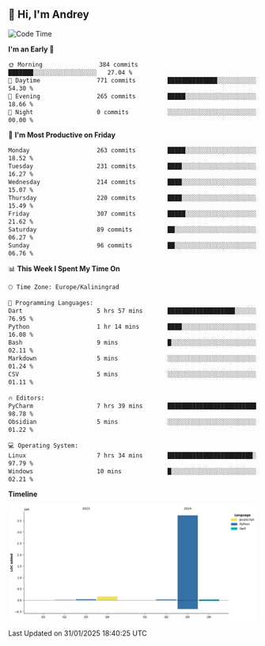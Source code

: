 ## 👋 Hi, I'm Andrey

<!--START_SECTION:waka-->
![Code Time](http://img.shields.io/badge/Code%20Time-714%20hrs%2033%20mins-blue)

**I'm an Early 🐤** 

```text
🌞 Morning                384 commits         ███████░░░░░░░░░░░░░░░░░░   27.04 % 
🌆 Daytime                771 commits         ██████████████░░░░░░░░░░░   54.30 % 
🌃 Evening                265 commits         █████░░░░░░░░░░░░░░░░░░░░   18.66 % 
🌙 Night                  0 commits           ░░░░░░░░░░░░░░░░░░░░░░░░░   00.00 % 
```
📅 **I'm Most Productive on Friday** 

```text
Monday                   263 commits         █████░░░░░░░░░░░░░░░░░░░░   18.52 % 
Tuesday                  231 commits         ████░░░░░░░░░░░░░░░░░░░░░   16.27 % 
Wednesday                214 commits         ████░░░░░░░░░░░░░░░░░░░░░   15.07 % 
Thursday                 220 commits         ████░░░░░░░░░░░░░░░░░░░░░   15.49 % 
Friday                   307 commits         █████░░░░░░░░░░░░░░░░░░░░   21.62 % 
Saturday                 89 commits          ██░░░░░░░░░░░░░░░░░░░░░░░   06.27 % 
Sunday                   96 commits          ██░░░░░░░░░░░░░░░░░░░░░░░   06.76 % 
```


📊 **This Week I Spent My Time On** 

```text
🕑︎ Time Zone: Europe/Kaliningrad

💬 Programming Languages: 
Dart                     5 hrs 57 mins       ███████████████████░░░░░░   76.95 % 
Python                   1 hr 14 mins        ████░░░░░░░░░░░░░░░░░░░░░   16.08 % 
Bash                     9 mins              █░░░░░░░░░░░░░░░░░░░░░░░░   02.11 % 
Markdown                 5 mins              ░░░░░░░░░░░░░░░░░░░░░░░░░   01.24 % 
CSV                      5 mins              ░░░░░░░░░░░░░░░░░░░░░░░░░   01.11 % 

🔥 Editors: 
PyCharm                  7 hrs 39 mins       █████████████████████████   98.78 % 
Obsidian                 5 mins              ░░░░░░░░░░░░░░░░░░░░░░░░░   01.22 % 

💻 Operating System: 
Linux                    7 hrs 34 mins       ████████████████████████░   97.79 % 
Windows                  10 mins             █░░░░░░░░░░░░░░░░░░░░░░░░   02.21 % 
```

**Timeline**

![Lines of Code chart](https://raw.githubusercontent.com/Mist3s/Mist3s/main/assets/bar_graph.png)


 Last Updated on 31/01/2025 18:40:25 UTC
<!--END_SECTION:waka-->

